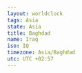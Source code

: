 ```yaml
---
layout: worldclock
tags: Asia
state: Asia
title: Baghdad
name: Iraq
iso: IQ
timezone: Asia/Baghdad
utc: UTC +02:57
---
```


